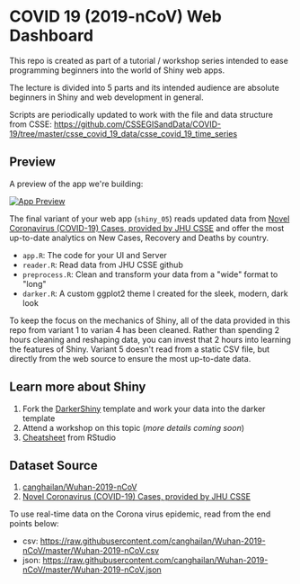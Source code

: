 # COVID 19 (2019-nCoV) Web Dashboard
This repo is created as part of a tutorial / workshop series intended to ease programming beginners into the world of Shiny web apps.

The lecture is divided into 5 parts and its intended audience are absolute beginners in Shiny and web development in general. 

Scripts are periodically updated to work with the file and data structure from CSSE: https://github.com/CSSEGISandData/COVID-19/tree/master/csse_covid_19_data/csse_covid_19_time_series

## Preview
A preview of the app we're building:

[![App Preview](assets/apppreview.png)](https://youtu.be/BO3Ce_jZBts)

The final variant of your web app (`shiny_05`) reads updated data from [Novel Coronavirus (COVID-19) Cases, provided by JHU CSSE](https://github.com/CSSEGISandData/COVID-19) and offer the most up-to-date analytics on New Cases, Recovery and Deaths by country. 

- `app.R`: The code for your UI and Server
- `reader.R`: Read data from JHU CSSE github 
- `preprocess.R`: Clean and transform your data from a "wide" format to "long"
- `darker.R`: A custom ggplot2 theme I created for the sleek, modern, dark look

To keep the focus on the mechanics of Shiny, all of the data provided in this repo from variant 1 to varian 4 has been cleaned. Rather than spending 2 hours cleaning and reshaping data, you can invest that 2 hours into learning the features of Shiny. Variant 5 doesn't read from a static CSV file, but directly from the web source to ensure the most up-to-date data.

## Learn more about Shiny
1. Fork the [DarkerShiny](https://github.com/onlyphantom/darkershiny) template and work your data into the darker template
2. Attend a workshop on this topic (_more details coming soon_)
3. [Cheatsheet](https://shiny.rstudio.com/images/shiny-cheatsheet.pdf) from RStudio

## Dataset Source
1. [canghailan/Wuhan-2019-nCoV](https://github.com/canghailan/Wuhan-2019-nCoV)
2. [Novel Coronavirus (COVID-19) Cases, provided by JHU CSSE](https://github.com/CSSEGISandData/COVID-19)

To use real-time data on the Corona virus epidemic, read from the end points below:
- csv: https://raw.githubusercontent.com/canghailan/Wuhan-2019-nCoV/master/Wuhan-2019-nCoV.csv
- json: https://raw.githubusercontent.com/canghailan/Wuhan-2019-nCoV/master/Wuhan-2019-nCoV.json
